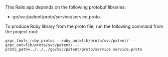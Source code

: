 This Rails app depends on the following protobuf libraries:
- go/svc/patent/proto/service/service.proto.

To produce Ruby library from the proto file, run the following command from the project root:

```shell
grpc_tools_ruby_protoc --ruby_out=lib/proto/svc/patent/ --grpc_out=lib/proto/svc/patent/ --proto_path=../../../go/svc/patent/proto/service service.proto
```
